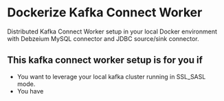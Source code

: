 # Dockerize Kafka Connect Worker

Distributed Kafka Connect  Worker setup in your local Docker environment  with Debzeium MySQL connector and JDBC source/sink connector.

## This kafka connect worker setup is for you if
 -  You want to leverage your local kafka cluster running in SSL_SASL mode.
 -  You have 

<!--stackedit_data:
eyJoaXN0b3J5IjpbOTk3MDUwNjAwXX0=
-->